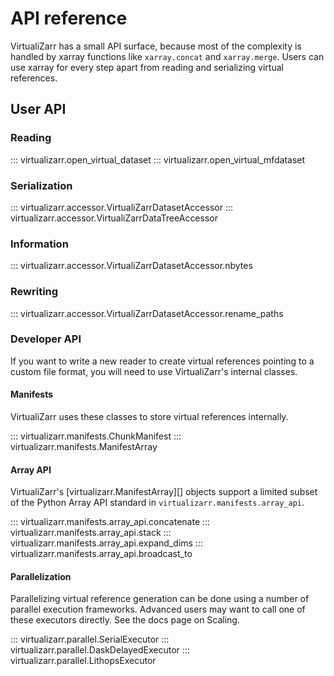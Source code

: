 # API reference

VirtualiZarr has a small API surface, because most of the complexity is handled by xarray functions like ``xarray.concat`` and ``xarray.merge``.
Users can use xarray for every step apart from reading and serializing virtual references.

## User API

### Reading

::: virtualizarr.open_virtual_dataset
::: virtualizarr.open_virtual_mfdataset

### Serialization

::: virtualizarr.accessor.VirtualiZarrDatasetAccessor
::: virtualizarr.accessor.VirtualiZarrDataTreeAccessor

### Information

::: virtualizarr.accessor.VirtualiZarrDatasetAccessor.nbytes

### Rewriting

::: virtualizarr.accessor.VirtualiZarrDatasetAccessor.rename_paths

### Developer API

If you want to write a new reader to create virtual references pointing to a custom file format, you will need to use VirtualiZarr's internal classes.

#### Manifests

VirtualiZarr uses these classes to store virtual references internally.

::: virtualizarr.manifests.ChunkManifest
::: virtualizarr.manifests.ManifestArray

#### Array API

VirtualiZarr's [virtualizarr.ManifestArray][] objects support a limited subset of the Python Array API standard in `virtualizarr.manifests.array_api`.

::: virtualizarr.manifests.array_api.concatenate
::: virtualizarr.manifests.array_api.stack
::: virtualizarr.manifests.array_api.expand_dims
::: virtualizarr.manifests.array_api.broadcast_to

#### Parallelization

Parallelizing virtual reference generation can be done using a number of parallel execution frameworks.
Advanced users may want to call one of these executors directly.
See the docs page on Scaling.

::: virtualizarr.parallel.SerialExecutor
::: virtualizarr.parallel.DaskDelayedExecutor
::: virtualizarr.parallel.LithopsExecutor
